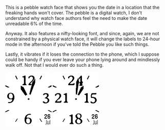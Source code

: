 This is a pebble watch face that shows you the date in a location that
the freaking hands won't cover. The pebble is a digital watch, I don't
understand why watch face authors feel the need to make the date
unreadable 6% of the time.

Anyway. It also features a nifty-looking font, and since, again, we
are not constrained by a physical watch face, it will change the
labels to 24-hour mode in the afternoon if you've told the Pebble you
like such things.

Lastly, it vibrates if it loses the connection to the phone, which I
suppose could be handy if you ever leave your phone lying around and
mindlessly walk off.  Not that I would ever do such a thing.

![12-hour](resources/screenshots/pebble-screenshot_2015-07-26_11-03-51.png)
![24-hour](resources/screenshots/pebble-screenshot_2015-07-26_13-01-48.png)